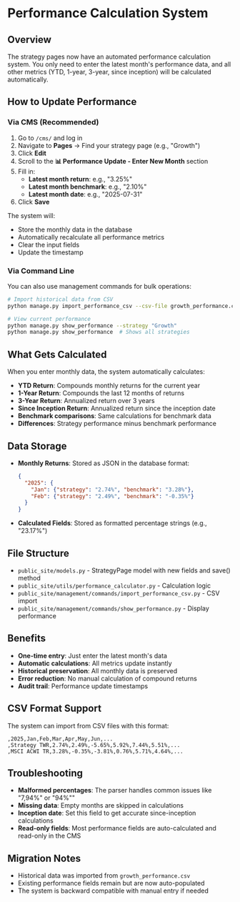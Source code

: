 # Performance Calculation System

## Overview

The strategy pages now have an automated performance calculation system. You only need to enter the latest month's performance data, and all other metrics (YTD, 1-year, 3-year, since inception) will be calculated automatically.

## How to Update Performance

### Via CMS (Recommended)

1. Go to `/cms/` and log in
2. Navigate to **Pages** → Find your strategy page (e.g., "Growth")
3. Click **Edit**
4. Scroll to the **📊 Performance Update - Enter New Month** section
5. Fill in:
   - **Latest month return**: e.g., "3.25%"
   - **Latest month benchmark**: e.g., "2.10%"
   - **Latest month date**: e.g., "2025-07-31"
6. Click **Save**

The system will:
- Store the monthly data in the database
- Automatically recalculate all performance metrics
- Clear the input fields
- Update the timestamp

### Via Command Line

You can also use management commands for bulk operations:

```bash
# Import historical data from CSV
python manage.py import_performance_csv --csv-file growth_performance.csv --strategy-title "Growth"

# View current performance
python manage.py show_performance --strategy "Growth"
python manage.py show_performance  # Shows all strategies
```

## What Gets Calculated

When you enter monthly data, the system automatically calculates:

- **YTD Return**: Compounds monthly returns for the current year
- **1-Year Return**: Compounds the last 12 months of returns
- **3-Year Return**: Annualized return over 3 years
- **Since Inception Return**: Annualized return since the inception date
- **Benchmark comparisons**: Same calculations for benchmark data
- **Differences**: Strategy performance minus benchmark performance

## Data Storage

- **Monthly Returns**: Stored as JSON in the database format:
  ```json
  {
    "2025": {
      "Jan": {"strategy": "2.74%", "benchmark": "3.28%"},
      "Feb": {"strategy": "2.49%", "benchmark": "-0.35%"}
    }
  }
  ```
- **Calculated Fields**: Stored as formatted percentage strings (e.g., "23.17%")

## File Structure

- `public_site/models.py` - StrategyPage model with new fields and save() method
- `public_site/utils/performance_calculator.py` - Calculation logic
- `public_site/management/commands/import_performance_csv.py` - CSV import
- `public_site/management/commands/show_performance.py` - Display performance

## Benefits

- **One-time entry**: Just enter the latest month's data
- **Automatic calculations**: All metrics update instantly
- **Historical preservation**: All monthly data is preserved
- **Error reduction**: No manual calculation of compound returns
- **Audit trail**: Performance update timestamps

## CSV Format Support

The system can import from CSV files with this format:
```
,2025,Jan,Feb,Mar,Apr,May,Jun,...
,Strategy TWR,2.74%,2.49%,-5.65%,5.92%,7.44%,5.51%,...
,MSCI ACWI TR,3.28%,-0.35%,-3.81%,0.76%,5.71%,4.64%,...
```

## Troubleshooting

- **Malformed percentages**: The parser handles common issues like "7,94%" or "94%""
- **Missing data**: Empty months are skipped in calculations
- **Inception date**: Set this field to get accurate since-inception calculations
- **Read-only fields**: Most performance fields are auto-calculated and read-only in the CMS

## Migration Notes

- Historical data was imported from `growth_performance.csv`
- Existing performance fields remain but are now auto-populated
- The system is backward compatible with manual entry if needed
